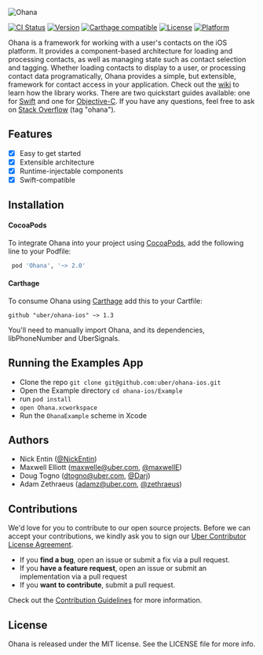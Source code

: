 ![Ohana](https://s3.amazonaws.com/uploads.hipchat.com/17604/3775258/b8P910panT41Y7a/ohana.png)

[![CI Status](http://img.shields.io/travis/uber/ohana-ios.svg?style=flat)](https://travis-ci.org/uber/ohana-ios)
[![Version](https://img.shields.io/cocoapods/v/Ohana.svg?style=flat)](http://cocoapods.org/pods/Ohana)
[![Carthage compatible](https://img.shields.io/badge/Carthage-compatible-4BC51D.svg?style=flat)](https://github.com/Carthage/Carthage)
[![License](https://img.shields.io/cocoapods/l/Ohana.svg?style=flat)](http://cocoapods.org/pods/Ohana)
[![Platform](https://img.shields.io/cocoapods/p/Ohana.svg?style=flat)](http://cocoapods.org/pods/Ohana)

Ohana is a framework for working with a user's contacts on the iOS platform. It provides a component-based architecture for loading and processing contacts, as well as managing state such as contact selection and tagging. Whether loading contacts to display to a user, or processing contact data programatically, Ohana provides a simple, but extensible, framework for contact access in your application.  Check out the [wiki](https://github.com/uber/ohana-ios/wiki) to learn how the library works.  There are two quickstart guides available: one for [Swift](https://github.com/uber/ohana-ios/wiki/Quick-Start-(Swift)) and one for [Objective-C](https://github.com/uber/ohana-ios/wiki/Quick-Start-(Objective-C)).  If you have any questions, feel free to ask on [Stack Overflow](http://stackoverflow.com/questions/tagged/ohana) (tag "ohana").

## Features

- [x] Easy to get started
- [x] Extensible architecture
- [x] Runtime-injectable components
- [x] Swift-compatible

## Installation

#### CocoaPods

To integrate Ohana into your project using [CocoaPods](http://cocoapods.org), add the following line to your Podfile:

```ruby
 pod 'Ohana', '~> 2.0'
```

#### Carthage

To consume Ohana using [Carthage](https://github.com/Carthage/Carthage) add this to your Cartfile:

```
github "uber/ohana-ios" ~> 1.3
```

You'll need to manually import Ohana, and its dependencies, libPhoneNumber and UberSignals.

## Running the Examples App

* Clone the repo `git clone git@github.com:uber/ohana-ios.git`
* Open the Example directory `cd ohana-ios/Example`
* run `pod install`
* `open Ohana.xcworkspace` 
* Run the `OhanaExample` scheme in Xcode

## Authors

* Nick Entin ([@NickEntin](https://github.com/NickEntin))
* Maxwell Elliott (maxwelle@uber.com, [@maxwellE](https://github.com/maxwellE))
* Doug Togno (dtogno@uber.com, [@Darj](https://github.com/Darj))
* Adam Zethraeus (adamz@uber.com, [@zethraeus](https://github.com/zethraeus))

## Contributions

We'd love for you to contribute to our open source projects. Before we can accept your contributions, we kindly ask you to sign our [Uber Contributor License Agreement](https://docs.google.com/a/uber.com/forms/d/1pAwS_-dA1KhPlfxzYLBqK6rsSWwRwH95OCCZrcsY5rk/viewform).

- If you **find a bug**, open an issue or submit a fix via a pull request.
- If you **have a feature request**, open an issue or submit an implementation via a pull request
- If you **want to contribute**, submit a pull request.

Check out the [Contribution Guidelines](https://github.com/uber/ohana-ios/wiki/Contribution-Guidelines) for more information.

## License

Ohana is released under the MIT license. See the LICENSE file for more info.
